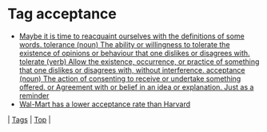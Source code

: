 <!--
title: Tag acceptance
date: 2020-06-28T15:26:58.676Z
tags:
-->
# Tag acceptance

 * [Maybe it is time to reacquaint ourselves with the definitions of some words. tolerance (noun) The ability or willingness to tolerate the existence of opinions or behaviour that one dislikes or disagrees with. tolerate (verb) Allow the existence, occurrence, or practice of something that one dislikes or disagrees with, without interference. acceptance (noun) The action of consenting to receive or undertake something offered. or Agreement with or belief in an idea or explanation. Just as a reminder](134290204389.md)
 * [Wal-Mart has a lower acceptance rate than Harvard](81382717214.md)

| [Tags](tags.md) | [Top](index.md) |
